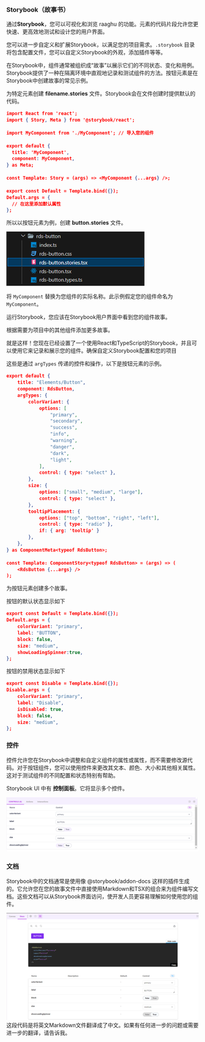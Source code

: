 ### Storybook（故事书）

通过**Storybook**，您可以可视化和浏览 raaghu 的功能。元素的代码片段允许您更快速、更高效地测试和设计您的用户界面。

您可以进一步自定义和扩展Storybook，以满足您的项目需求。`.storybook` 目录将包含配置文件，您可以自定义Storybook的外观，添加插件等等。

在Storybook中，组件通常被组织成“故事”以展示它们的不同状态、变化和用例。Storybook提供了一种在隔离环境中直观地记录和测试组件的方法。按钮元素是在Storybook中创建故事的常见示例。

为特定元素创建 **filename.stories** 文件。Storybook会在文件创建时提供默认的代码。

```json
import React from 'react';
import { Story, Meta } from '@storybook/react';

import MyComponent from './MyComponent'; // 导入您的组件

export default {
  title: 'MyComponent',
  component: MyComponent,
} as Meta;

const Template: Story = (args) => <MyComponent {...args} />;

export const Default = Template.bind({});
Default.args = {
  // 在这里添加默认属性
};
```

所以以按钮元素为例，创建 **button.stories** 文件。

![故事文件图像](images/storybook-button.png)

将 `MyComponent` 替换为您组件的实际名称。此示例假定您的组件命名为 `MyComponent`。

运行Storybook，您应该在Storybook用户界面中看到您的组件故事。

根据需要为项目中的其他组件添加更多故事。

就是这样！您现在已经设置了一个使用React和TypeScript的Storybook，并且可以使用它来记录和展示您的组件。确保自定义Storybook配置和您的项目

这些是通过 `argTypes` 传递的控件和操作，以下是按钮元素的示例。

```json
export default {
    title: "Elements/Button",
    component: RdsButton,
    argTypes: {
        colorVariant: {
            options: [
                "primary",
                "secondary",
                "success",
                "info",
                "warning",
                "danger",
                "dark",
                "light",
            ],
            control: { type: "select" },
        },
        size: {
            options: ["small", "medium", "large"],
            control: { type: "select" },
        },
        tooltipPlacement: {
            options: ["top", "bottom", "right", "left"],
            control: { type: "radio" },
            if: { arg: 'tooltip' }
        },
    },
} as ComponentMeta<typeof RdsButton>;

const Template: ComponentStory<typeof RdsButton> = (args) => (
    <RdsButton {...args} />
);
```

为按钮元素创建多个故事。

按钮的默认状态显示如下
```json
export const Default = Template.bind({});
Default.args = {
    colorVariant: "primary",
    label: "BUTTON",
    block: false,
    size: "medium",
    showLoadingSpinner:true,
};
```

按钮的禁用状态显示如下
```json
export const Disable = Template.bind({});
Disable.args = {
    colorVariant: "primary",
    label: "Disable",
    isDisabled: true,
    block: false,
    size: "medium",
};
```
### 控件

控件允许您在Storybook中调整和自定义组件的属性或属性，而不需要修改源代码。对于按钮组件，您可以使用控件来更改其文本、颜色、大小和其他相关属性。这对于测试组件的不同配置和状态特别有帮助。

Storybook UI 中有 **控制面板**。它将显示多个控件。

![控制面板](images/storybook-control.png)

### 文档

Storybook中的文档通常是使用像 @storybook/addon-docs 这样的插件生成的。它允许您在您的故事文件中直接使用Markdown和TSX的组合来为组件编写文档。这些文档可以从Storybook界面访问，使开发人员更容易理解如何使用您的组件。

![文档](images/storybook-docs.png)
这段代码是将英文Markdown文件翻译成了中文。如果有任何进一步的问题或需要进一步的翻译，请告诉我。
